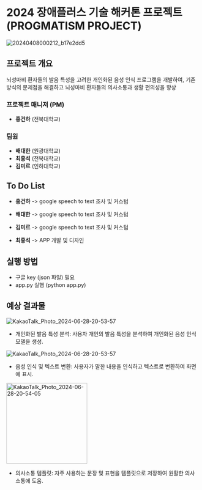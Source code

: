 # 2024 장애플러스 기술 해커톤 프로젝트(PROGMATISM PROJECT)
![20240408000212_b17e2dd5](https://github.com/ChatHongPT/Progmatism-Project/assets/129854575/65a67148-d7b5-4856-b96e-8237a3e30c4d)

## 프로젝트 개요
뇌성마비 환자들의 발음 특성을 고려한 개인화된 음성 인식 프로그램을 개발하여, 기존 방식의 문제점을 해결하고 뇌성마비 환자들의 의사소통과 생활 편의성을 향상

### 프로젝트 매니저 (PM)
- **홍건하** (전북대학교)
  
### 팀원
- **배대한** (원광대학교)
- **최홍석** (전북대학교)
- **김미르** (인하대학교)

## To Do List

- **홍건하** -> google speech to text 조사 및 커스텀

- **배대한** -> google speech to text 조사 및 커스텀

- **김미르** -> google speech to text 조사 및 커스텀

- **최홍석** -> APP 개발 및 디자인

## 실행 방법

- 구글 key (json 파일) 필요
- app.py 실행 (python app.py)

## 예상 결과물

![KakaoTalk_Photo_2024-06-28-20-53-57](https://github.com/ChatHongPT/Progmatism-Project/assets/129854575/8fb978bf-eb0d-4086-b8cb-feba938e69e0)

- 개인화된 발음 특성 분석: 사용자 개인의 발음 특성을 분석하여 개인화된 음성 인식 모델을 생성. 

![KakaoTalk_Photo_2024-06-28-20-53-57](https://github.com/ChatHongPT/Progmatism-Project/assets/129854575/d4b53c2a-5301-4c08-a17e-2e9d0533e3dd)

- 음성 인식 및 텍스트 변환: 사용자가 말한 내용을 인식하고 텍스트로 변환하여 화면에 표시.
  
<img width="211" alt="KakaoTalk_Photo_2024-06-28-20-54-05" src="https://github.com/ChatHongPT/Progmatism-Project/assets/129854575/17ba7781-151e-4437-908d-a9b9fb959c0e">

- 의사소통 템플릿: 자주 사용하는 문장 및 표현을 템플릿으로 저장하여 원활한 의사소통에 도움.




  
